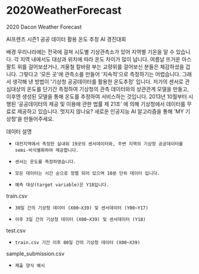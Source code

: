 # 2020WeatherForecast
2020 Dacon Weather Forecast

AI프렌즈 시즌1 공공 데이터 활용 온도 추정 AI 경진대회

배경
우리나라에는 전국에 걸쳐 시도별 기상관측소가 있어 지역별 기온을 알 수 있습니다. 각 지역 내에서도 대상과 위치에 따라 온도 차이가 많이 납니다. 여름날 뜨거운 아스팔트 위를 걸어보셨거나, 겨울철 칼바람 부는 교량위를 걸어보신 분들은 체감하셨을 겁니다. 그렇다고 '모든 곳'에 관측소를 만들어 '지속적'으로 측정하기는 어렵습니다.
그래서 생각해 낸 방법이 ‘기상청 공공데이터를 활용한 온도추정’ 입니다. 저가의 센서로 관심대상의 온도를 단기간 측정하여 기상청의 관측 데이터와의 상관관계 모델을 만들고, 이후엔 생성된 모델을 통해 온도를 추정하여 서비스하는 것입니다. 2013년 10월부터 시행된 ‘공공데이터의 제공 및 이용에 관한 법률 제 21조’ 에 의해 기상청에서 데이터를 무료로 제공하고 있습니다. 멋지지 않나요? 새로운 인공지능 AI 알고리즘을 통해 'MY 기상청'을 만들어주세요.

데이터 설명

-     대전지역에서 측정한 실내외 19곳의 센서데이터와, 주변 지역의 기상청 공공데이터를 semi-비식별화하여 제공합니다.

-     센서는 온도를 측정하였습니다.

-     모든 데이터는 시간 순으로 정렬 되어 있으며 10분 단위 데이터 입니다.

-     예측 대상(target variable)은 Y18입니다.



train.csv 

-     30일 간의 기상청 데이터 (X00~X39) 및 센서데이터 (Y00~Y17)

-     이후 3일 간의 기상청 데이터 (X00~X39) 및 센서데이터 (Y18)



test.csv 

-     train.csv 기간 이후 80일 간의 기상청 데이터 (X00~X39)



sample_submission.csv

-     제출 양식 예시
